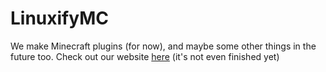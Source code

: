 # LinuxifyMC
We make Minecraft plugins (for now), and maybe some other things in the future too.
Check out our website [here](https://linuxifymc.opuadm.com) (it's not even finished yet)
